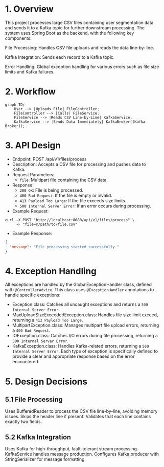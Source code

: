 # 1. Overview

This project processes large CSV files containing user segmentation data and sends it to a Kafka topic for further
downstream processing. The system uses Spring Boot as the backend, with the following key components:

File Processing: Handles CSV file uploads and reads the data line-by-line.

Kafka Integration: Sends each record to a Kafka topic.

Error Handling: Global exception handling for various errors such as file size limits and Kafka failures.

# 2. Workflow

```mermaid
graph TD;
    User --> |Uploads File| FileController;
    FileController --> |Calls| FileService;
    FileService --> |Reads CSV Line-by-Line| KafkaService;
    KafkaService --> |Sends Data Immediately| KafkaBroker((Kafka Broker));
```

# 3. API Design

- Endpoint: POST /api/v1/files/process
- Description: Accepts a CSV file for processing and pushes data to Kafka.
- Request Parameters:
    - `file`: Multipart file containing the CSV data.
- Response:
    - `200 OK`: File is being processed.
    - `400 Bad Request`: If the file is empty or invalid.
    - `413 Payload Too Large`: If the file exceeds size limits.
    - `500 Internal Server Error`: If an error occurs during processing.
- Example Request:

```shell
curl -X POST "http://localhost:8080/api/v1/files/process" \
     -F "file=@/path/to/file.csv"
```

- Example Response:

```json
{
  "message": "File processing started successfully."
}
```

# 4. Exception Handling

All exceptions are handled by the GlobalExceptionHandler class, defined with `@ControllerAdvice`. This class uses
`@ExceptionHandler` annotations to handle specific exceptions:

- Exception.class: Catches all uncaught exceptions and returns a `500 Internal Server Error`.
- MaxUploadSizeExceededException.class: Handles file size limit exceed, returning a `413 Payload Too Large`.
- MultipartException.class: Manages multipart file upload errors, returning a `400 Bad Request`.
- IOException.class: Catches I/O errors during file processing, returning a `500 Internal Server Error`.
- KafkaException.class: Handles Kafka-related errors, returning a `500 Internal Server Error`.
  Each type of exception is specifically defined to provide a clear and appropriate response based on the error
  encountered.

# 5. Design Decisions

## 5.1 File Processing

Uses BufferedReader to process the CSV file line-by-line, avoiding memory issues.
Skips the header line if present.
Validates that each line contains exactly two fields.

## 5.2 Kafka Integration

Uses Kafka for high-throughput, fault-tolerant stream processing.
KafkaService handles message production.
Configures Kafka producer with StringSerializer for message formatting.